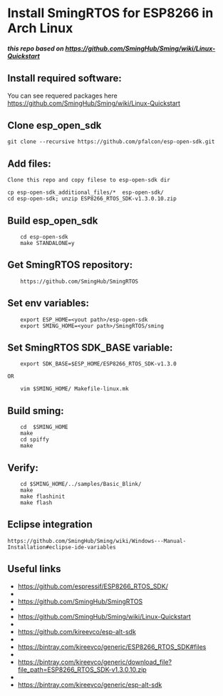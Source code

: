 # Install SmingRTOS for ESP8266 in Arch Linux 

##### this repo based on  https://github.com/SmingHub/Sming/wiki/Linux-Quickstart 

## Install required software: 
You can see requered packages here  https://github.com/SmingHub/Sming/wiki/Linux-Quickstart

## Clone esp_open_sdk 
```shell
git clone --recursive https://github.com/pfalcon/esp-open-sdk.git

```

## Add files: 
	Clone this repo and copy filese to esp-open-sdk dir
```shell
cp esp-open-sdk_additional_files/*  esp-open-sdk/
cd esp-open-sdk; unzip ESP8266_RTOS_SDK-v1.3.0.10.zip

```

## Build esp_open_sdk 
```shell
	cd esp-open-sdk
	make STANDALONE=y

```

## Get SmingRTOS repository:
```shell
	https://github.com/SmingHub/SmingRTOS

```

## Set env variables: 
```shell
	export ESP_HOME=<yout path>/esp-open-sdk
	export SMING_HOME=<your path>/SmingRTOS/sming

```

## Set SmingRTOS SDK_BASE variable:
```shell
	export SDK_BASE=$ESP_HOME/ESP8266_RTOS_SDK-v1.3.0

```
	OR
```shell
	vim $SMING_HOME/ Makefile-linux.mk
```
## Build sming:
```shell
	cd  $SMING_HOME
	make
	cd spiffy
	make
```

## Verify:
```shell
	cd $SMING_HOME/../samples/Basic_Blink/
	make 
	make flashinit
	make flash
```

## Eclipse integration 
	https://github.com/SmingHub/Sming/wiki/Windows---Manual-Installation#eclipse-ide-variables

## Useful links
* https://github.com/espressif/ESP8266_RTOS_SDK/
* 
* https://github.com/SmingHub/SmingRTOS
* 
* https://github.com/SmingHub/Sming/wiki/Linux-Quickstart 
* 
* https://github.com/kireevco/esp-alt-sdk
* 
* https://bintray.com/kireevco/generic/ESP8266_RTOS_SDK#files
* 
* https://bintray.com/kireevco/generic/download_file?file_path=ESP8266_RTOS_SDK-v1.3.0.10.zip
* 
* https://bintray.com/kireevco/generic/esp-alt-sdk



